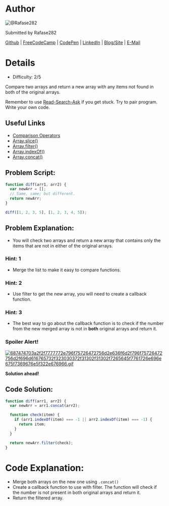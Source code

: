 # Author
![@Rafase282](https://avatars0.githubusercontent.com/Rafase282?&s=128)

Submitted by Rafase282

[Github](https://github.com/Rafase282) | [FreeCodeCamp](http://www.freecodecamp.com/rafase282) | [CodePen](http://codepen.io/Rafase282/) | [LinkedIn](https://www.linkedin.com/in/rafase282) | [Blog/Site](https://rafase282.wordpress.com/) | [E-Mail](mailto:rafase282@gmail.com)

# Details
- Difficulty: 2/5

Compare two arrays and return a new array with any items not found in both of the original arrays.

Remember to use [ Read-Search-Ask](http://github.com/FreeCodeCamp/freecodecamp/wiki/How-to-get-help-when-you-get-stuck) if you get stuck. Try to pair program. Write your own code.

## Useful Links
- [Comparison Operators](https://developer.mozilla.org/en-US/docs/Web/JavaScript/Reference/Operators/Comparison_Operators)
- [Array.slice()](https://developer.mozilla.org/en-US/docs/Web/JavaScript/Reference/Global_Objects/Array/slice)
- [Array.filter()](https://developer.mozilla.org/en-US/docs/Web/JavaScript/Reference/Global_Objects/Array/filter)
- [Array.indexOf()](https://developer.mozilla.org/en-US/docs/Web/JavaScript/Reference/Global_Objects/Array/indexOf)
- [Array.concat()](https://developer.mozilla.org/en-US/docs/Web/JavaScript/Reference/Global_Objects/Array/concat)

## Problem Script:

```js
function diff(arr1, arr2) {
  var newArr = [];
  // Same, same; but different.
  return newArr;
}

diff([1, 2, 3, 5], [1, 2, 3, 4, 5]);
```

## Problem Explanation:
- You will check two arrays and return a new array that contains only the items that are not in either of the original arrays.

### Hint: 1
- Merge the list to make it easy to compare functions.

### Hint: 2
- Use filter to get the new array, you will need to create a callback function.

### Hint: 3
- The best way to go about the callback function is to check if the number from the new merged array is not in **both** original arrays and return it.

### Spoiler Alert!
[![687474703a2f2f7777772e796f75726472756d2e636f6d2f796f75726472756d2f696d616765732f323030372f31302f31302f7265645f7761726e696e675f7369676e5f322e676966.gif](https://files.gitter.im/FreeCodeCamp/Wiki/nlOm/thumb/687474703a2f2f7777772e796f75726472756d2e636f6d2f796f75726472756d2f696d616765732f323030372f31302f31302f7265645f7761726e696e675f7369676e5f322e676966.gif)](https://files.gitter.im/FreeCodeCamp/Wiki/nlOm/687474703a2f2f7777772e796f75726472756d2e636f6d2f796f75726472756d2f696d616765732f323030372f31302f31302f7265645f7761726e696e675f7369676e5f322e676966.gif)

**Solution ahead!**

## Code Solution:

```js
function diff(arr1, arr2) {
  var newArr = arr1.concat(arr2);

  function check(item) {
    if (arr1.indexOf(item) === -1 || arr2.indexOf(item) === -1) {
      return item;
    }
  }

  return newArr.filter(check);
}
```

# Code Explanation:
- Merge both arrays on the new one using `.concat()`
- Create a callback function to use with filter. The function will check if the number is not present in both original arrays and return it.
- Return the filtered array.
